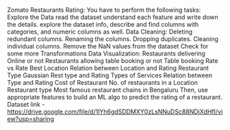Zomato Restaurants Rating:
You have to perform the following tasks:
Explore the Data
read the dataset
understand each feature and write down the details.
explore the dataset info, describe and find columns with categories, and numeric columns as well.
Data Cleaning:
Deleting redundant columns.
Renaming the columns.
Dropping duplicates.
Cleaning individual columns.
Remove the NaN values from the dataset
Check for some more Transformations
Data Visualization:
Restaurants delivering Online or not
Restaurants allowing table booking or not
Table booking Rate vs Rate
Best Location
Relation between Location and Rating
Restaurant Type
Gaussian Rest type and Rating
Types of Services
Relation between Type and Rating
Cost of Restaurant
No. of restaurants in a Location
Restaurant type
Most famous restaurant chains in Bengaluru
Then, use appropriate features to build an ML algo to predict the rating of a restaurant. 
Dataset link - https://drive.google.com/file/d/1lYh6gdSDDMXY0zLsNNuDSc88NDjXdHfI/view?usp=sharing

